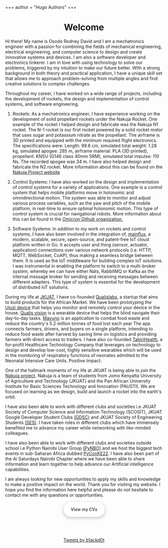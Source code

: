 +++
author = "Hugo Authors"
+++

<!--
This file is left intentionally empty by default to be backwards compatible with the initial theme setup.

Although the theme has advanced a little bit and it now allows to specify the content on the main page (even if the list of posts/articles is not intended).
This can be:
* with the list of posts/articles (default: `mainSections = ["post"]) or
* without the list of posts/articles (by setting `mainSections = [""]`)

Markdown supported, ie:

```
# Welcome

- Hugo :rocket:
- Hugo theme :rocket:

Don't forget to check the README.md file!
```

Remember that you can also specify a section header for the posts below by configuring the `mainSectionsTitle` parameter in the front matter of this file.
-->

# <center>Welcome<center>

Hi there! My name is Osodo Rodney David and I am a mechatronics engineer with a passion for combining the fields of mechanical engineering, electrical engineering, and computer science to design and create innovative systems and devices. I am also a software developer and electronics tinkerer. I am in love with using technology to solve our problems, triggered by my intuition to make our future better. With a strong background in both theory and practical application, I have a unique skill set that allows me to approach problem-solving from multiple angles and find creative solutions to complex challenges.

Throughout my career, I have worked on a wide range of projects, including the development of rockets, the design and implementation of control systems, and software engineering.

1. Rockets: As a mechatronics engineer, I have experience working on the development of solid propellant rockets under the Nakuja Rocket. One example of the rocket I helped design and fabricate was the Nakuja N1 rocket. The N-1 rocket is our first rocket powered by a solid rocket motor that uses sugar and potassium nitrate as the propellant. The airframe is 3D printed and equipped with the minimum required flight electronics. The specifications were: Length: 99.6 cm, simulated total weight: 1.28 kg, simulated apogee: 285 m, airframe material: PLA (3D printed), propellant: KNSU (G146 class 40mm SRM), simulated total impulse: 110 Ns. The recorded apogee was 34 m. I have also helped design and fabricate the N2 rocket. More information about this can be found on the [Nakuja Project website][1]

2. Control Systems: I have also worked on the design and implementation of control systems for a variety of applications. One example is a control system that helps mobile platforms move in holonomic and omnidirectional motion. The system was able to monitor and adjust various process variables, such as the yaw and pitch of the mobile platform, in real-time to ensure optimal holonomic motion. This type of control system is crucial for navigational robots. More information about this can be found in the [Omicron Github organization.][2]

3. Software Systems: In addition to my work on rockets and control systems, I have also been involved in the integration of, [mainflux][3], a modern, scalable, secure, open-source, and patent-free IoT cloud platform written in Go. It accepts user and thing (sensor, actuator, application) connections over various network protocols (i.e. HTTP, MQTT, WebSocket, CoAP), thus making a seamless bridge between them. It is used as the IoT middleware for building complex IoT solutions. I was instrumental in enabling the platform to switch to a multi-broker system, whereby we can have either Nats, RabbitMQ or Kafka as the internal message broker for sending and receiving messages between different adapters. This type of system is essential for the development of distributed IoT solutions.

During my life at [JKUAT][4], I have co-founded [Qualislabs][5], a startup that aims to build products for the African Market. We have been prototyping the [Ujuzi device][6] that helps you monitor and remotely control your device in the house. [Qualis vision][7] is a wearable device that helps the blind navigate their day-to-day tasks. [Mavuno][8] is an application to combat food waste and reduce the country's 5.2 million tonnes of food lost each year The app connects farmers, drivers, and buyers on a single platform, intending to reduce food waste after harvest by saving time on logistics and providing farmers with direct access to traders. I have also co-founded [TabiriHealth][9], a for-profit Healthcare Technology Company that leverages on technology to design and develop low-cost, highly sensitive wearables which will be used in the monitoring of respiratory functions of neonates admitted to the Neonatal Intensive Care Units. Positive Impact.

One of the hallmark moments of my life at JKUAT is being able to join the [Nakuja project][1]. Nakuja is a team of students from Jomo Kenyatta University of Agriculture and Technology (JKUAT) and the Pan African University Institute for Basic Sciences Technology and Innovation (PAUSTI). We are focused on learning as we design, build and launch a rocket into the earth's orbit.

I have also been able to work with different clubs and societies i.e JKUAT Society of Computer Science and Information Technology (SCOSIT), JKUAT Google Developer Student Clubs [(GDSC)][10] and JKUAT Society of Engineering Students [(SES)][11]. I have taken roles in different clubs which have immensely benefited me to advance my career while networking with like-minded colleagues.

I have also been able to work with different clubs and societies outside school i.e Python Nairobi User Group [(PyNBO)][12] and we host the biggest tech events in sub-Saharan Africa dubbed [PyConKE22][13]. I have also been part of the Ai Saturdays Nairobi Chapter where we have been able to share information and learn together to help advance our Artificial intelligence capabilities.

I am always looking for new opportunities to apply my skills and knowledge to make a positive impact on the world. Thank you for visiting my website. I hope you find the information here helpful and please do not hesitate to contact me with any questions or opportunities.

<!-- [<center><button class="button-17" role="button">View my changelog</button></center>](rodneyosodo.com) -->

[<center><button class="button-17" role="button">View my CVs</button></center>](https://rodneyosodo.com/CV)

<br>
<br>
<br>

<center><a class="twitter-timeline" data-lang="en" data-width="300" data-height="500" data-theme="dark" href="https://twitter.com/b1ackd0t?ref_src=twsrc%5Etfw">Tweets by b1ackd0t</a> <script async src="https://platform.twitter.com/widgets.js" charset="utf-8"></script></center>

[1]: https://nakujaproject.com/ "Nakuja project"
[2]: https://github.com/omicronrobot "Omicron Github Organisation"
[3]: https://github.com/mainflux/mainflux "Mainflux GitHub Repository"
[4]: https://www.jkuat.ac.ke/departments/mechatronics/ "JKUAT Mechatronics department"
[5]: http://qualislabs.co.ke/ "Qualislabs website"
[6]: https://youtube.com/shorts/Qz4uA8pZ04c?feature=share "Ujuzi device"
[7]: https://youtu.be/dkEmjEvHdJQ "Qualis vision"
[8]: https://developer.ibm.com/callforcode/solutions/2021-solutions/ "Mavuno Link"
[9]: https://tabirihealth.org/ "Tabiri Health Website"
[10]: https://gdsc.community.dev/jomo-kenyatta-university-of-agriculture-and-technology/ "JKUAT GDSC"
[11]: https://ses.jkuat.ac.ke/ "JKUAT SES Website"
[12]: https://www.meetup.com/Python-Nairobi "Python Nairobi Website"
[13]: http://pyconke.org/ "PyConKE website"

<style>

.button-17 {
  align-items: center; 
  appearance: none; 
  background-color: #fff; 
  border-radius: 24px; 
  border-style: none; 
  box-shadow: rgba(0, 0, 0, .2) 0 3px 5px -1px, rgba(0, 0, 0, .14) 0 6px 10px 0, rgba(0, 0, 0, .12) 0 1px 18px 0; 
  box-sizing: border-box; 
  color: #3c4043; 
  cursor: pointer; 
  display: inline-flex; 
  fill: currentcolor; 
  font-family: "Google Sans", Roboto, Arial, sans-serif; 
  font-size: 14px; 
  font-weight: 500; 
  height: 48px; 
  justify-content: center; 
  letter-spacing: .25px; 
  line-height: normal; 
  max-width: 100%; 
  overflow: visible; 
  padding: 2px 24px; 
  position: relative; 
  text-align: center; 
  text-transform: none; 
  transition: box-shadow 280ms cubic-bezier(.4, 0, .2, 1), opacity 15ms linear 30ms, transform 270ms cubic-bezier(0, 0, .2, 1) 0ms; 
  user-select: none; 
  -webkit-user-select: none; 
  touch-action: manipulation; 
  width: auto; 
  will-change: transform, opacity; 
  z-index: 0; 
}

.button-17:hover {
  background: #F6F9FE; 
  color: #174ea6; 
}

.button-17:active {
  box-shadow: 0 4px 4px 0 rgb(60 64 67 / 30%), 0 8px 12px 6px rgb(60 64 67 / 15%); 
  outline: none; 
}

.button-17:focus {
  outline: none; 
  border: 2px solid #4285f4; 
}

.button-17:not(:disabled) {
  box-shadow: rgba(60, 64, 67, .3) 0 1px 3px 0, rgba(60, 64, 67, .15) 0 4px 8px 3px; 
}

.button-17:not(:disabled):hover {
  box-shadow: rgba(60, 64, 67, .3) 0 2px 3px 0, rgba(60, 64, 67, .15) 0 6px 10px 4px; 
}

.button-17:not(:disabled):focus {
  box-shadow: rgba(60, 64, 67, .3) 0 1px 3px 0, rgba(60, 64, 67, .15) 0 4px 8px 3px; 
}

.button-17:not(:disabled):active {
  box-shadow: rgba(60, 64, 67, .3) 0 4px 4px 0, rgba(60, 64, 67, .15) 0 8px 12px 6px; 
}

.button-17:disabled {
  box-shadow: rgba(60, 64, 67, .3) 0 1px 3px 0, rgba(60, 64, 67, .15) 0 4px 8px 3px; 
}
</style>
